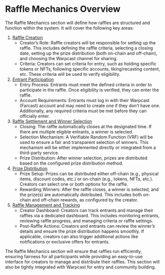 # Raffle Mechanics Overview

The Raffle Mechanics section will define how raffles are structured and function within the system. It will cover the following key areas:

1. [Raffle Creation](1.-raffle-creation.md)
   * Creator’s Role: Raffle creators will be responsible for setting up the raffle. This includes defining the raffle criteria, selecting a closing date, setting up the prize distribution (both on-chain and off-chain), and choosing the Warpcast channel for sharing.
   * Criteria: Creators can set criteria for entry, such as holding specific tokens or NFTs, following specific accounts, liking/recasting content, etc. These criteria will be used to verify eligibility.
2. [Entrant Participation](2.-entrant-participation.md)
   * Entry Process: Entrants must meet the defined criteria in order to participate in the raffle. Once eligibility is verified, they can enter the raffle.
   * Account Requirements: Entrants must log in with their Warpcast (Farcast) account and may need to create one if they don’t have one. Additionally, any required criteria must be met before they can officially enter.
3. [Raffle Settlement and Winner Selection](3.-raffle-settlement-and-winner-selection.md)
   * Closing: The raffle automatically closes at the designated time. If there are multiple eligible entrants, a winner is selected.
   * Selection Mechanism: A Verifiable Random Function (VRF) will be used to ensure a fair and transparent selection of winners. This mechanism will be either implemented directly or integrated from a third-party service.
   * Prize Distribution: After winner selection, prizes are distributed based on the configured prize distribution method.
4. [Prize Distribution](4.-prize-distribution.md)
   * Prize Setup: Prizes can be distributed either off-chain (e.g., physical items, discount codes, etc.) or on-chain (e.g., tokens, NFTs, etc.). Creators can select one or both options for the raffle.
   * Rewarding Winners: After the raffle closes, a winner is selected, and the prize(s) are automatically distributed. This includes both on-chain and off-chain rewards, as configured by the creator.
5. [Raffle Management and Tracking](5.-raffle-management-and-tracking.md)
   * Creator Dashboard: Creators can track entrants and manage their raffles via a dedicated dashboard. This includes monitoring entrants, reviewing raffle progress, and managing criteria or raffle settings.
   * Post-Raffle Actions: Creators and entrants can review the winner’s details and ensure the prize distribution happens smoothly. If applicable, creators can also trigger additional actions like notifications or exclusive offers for entrants.

The Raffle Mechanics section will ensure that raffles run efficiently, ensuring fairness for all participants while providing an easy-to-use interface for creators to manage and distribute their raffles. This section will also be tightly integrated with Warpcast for entry and community building.
